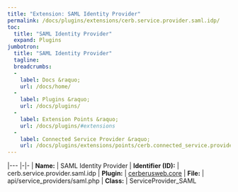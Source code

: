 ```yaml
---
title: "Extension: SAML Identity Provider"
permalink: /docs/plugins/extensions/cerb.service.provider.saml.idp/
toc:
  title: "SAML Identity Provider"
  expand: Plugins
jumbotron:
  title: "SAML Identity Provider"
  tagline: 
  breadcrumbs:
  -
    label: Docs &raquo;
    url: /docs/home/
  -
    label: Plugins &raquo;
    url: /docs/plugins/
  -
    label: Extension Points &raquo;
    url: /docs/plugins/#extensions
  -
    label: Connected Service Provider &raquo;
    url: /docs/plugins/extensions/points/cerb.connected_service.provider
---
```


|---
|-|-
| **Name:** | SAML Identity Provider
| **Identifier (ID):** | cerb.service.provider.saml.idp
| **Plugin:** | [cerberusweb.core](/docs/plugins/cerberusweb.core/)
| **File:** | api/service_providers/saml.php
| **Class:** | ServiceProvider_SAML

